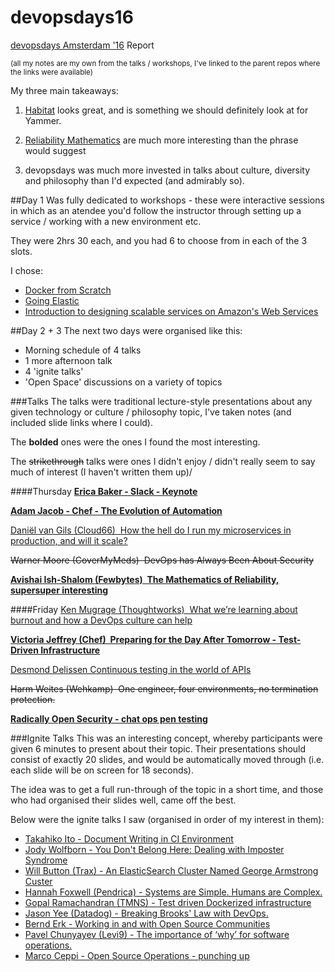 # devopsdays16
[devopsdays Amsterdam '16](http://www.devopsdays.org/events/2016-amsterdam/welcome/) Report

<sup>(all my notes are my own from the talks / workshops, I've linked to the parent repos where the links were available)</sup>

My three main takeaways:

1) [Habitat](talks/habitat.md) looks great, and is something we should definitely look at for Yammer. 

2) [Reliability Mathematics](talks/reliability.md) are much more interesting than the phrase would suggest

3) devopsdays was much more invested in talks about culture, diversity and philosophy than I'd expected (and admirably so). 

##Day 1
Was fully dedicated to workshops - these were interactive sessions in which as an atendee you'd follow the instructor through setting up a service / working with a new environment etc. 

They were 2hrs 30 each, and you had 6 to choose from in each of the 3 slots. 

I chose:

- [Docker from Scratch](workshops/dockerfromscratch.md)
- [Going Elastic](workshops/goingelastic.md)
- [Introduction to designing scalable services on Amazon's Web Services](workshops/aws.md)


##Day 2 + 3
The next two days were organised like this:
- Morning schedule of 4 talks
- 1 more afternoon talk
- 4 'ignite talks'
- 'Open Space' discussions on a variety of topics

###Talks
The talks were traditional lecture-style presentations about any given technology or culture / philosophy topic, I've taken notes (and included slide links where I could).

The **bolded** ones were the ones I found the most interesting.

The ~~strikethrough~~ talks were ones I didn't enjoy / didn't really seem to say much of interest (I haven't written them up)/ 

####Thursday
**[Erica Baker - Slack - Keynote](talks/ericabaker.md)**

**[Adam Jacob - Chef - The Evolution of Automation](talks/habitat.md)**

[Daniël van Gils (Cloud66) 
How the hell do I run my microservices in production, and will it scale?](talks/microservices.md)

~~Warner Moore (CoverMyMeds) 
DevOps has Always Been About Security~~

**[Avishai Ish-Shalom (Fewbytes) 
The Mathematics of Reliability, supersuper interesting](talks/reliability.md)**

####Friday
[Ken Mugrage (Thoughtworks) 
What we’re learning about burnout and how a DevOps culture can help](talks/burnout.md)

**[Victoria Jeffrey (Chef) 
Preparing for the Day After Tomorrow - Test-Driven Infrastructure](talks/inspec.md)**

[Desmond Delissen
Continuous testing in the world of APIs](talks/minosse.md)

~~Harm Weites (Wehkamp) 
One engineer, four environments, no termination protection.~~

**[Radically Open Security - chat ops pen testing](talks/chatops.md)**

###Ignite Talks
This was an interesting concept, whereby participants were given 6 minutes to present about their topic. Their presentations should consist of exactly 20 slides, and would be automatically moved through (i.e. each slide will be on screen for 18 seconds).

The idea was to get a full run-through of the topic in a short time, and those who had organised their slides well, came off the best. 

Below were the ignite talks I saw (organised in order of my interest in them):

- [Takahiko Ito - Document Writing in CI Environment](talks/redpen.md)
- [Jody Wolfborn - You Don't Belong Here: Dealing with Imposter Syndrome](talks/imposter.md)
- [Will Button (Trax) - An ElasticSearch Cluster Named George Armstrong Custer](talks/custer.md)
- [Hannah Foxwell (Pendrica) - Systems are Simple. Humans are Complex.](talks/complexhumans.md)
- [Gopal Ramachandran (TMNS) - Test driven Dockerized infrastructure](talks/tddi.md)
- [Jason Yee (Datadog) - Breaking Brooks' Law with DevOps.](talks/brookslaw)
- [Bernd Erk - Working in and with Open Source Communities](talks/ossc.md)
- [Pavel Chunyayev (Levi9) - The importance of ‘why’ for software operations.](talks/why.md)
- [Marco Ceppi - Open Source Operations - punching up](talks/ossops.md)
 

